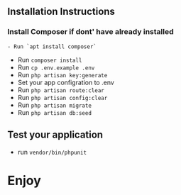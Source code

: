
## Installation Instructions

### Install Composer if dont' have already installed
    - Run `apt install composer`

- Run `composer install`
- Run `cp .env.example .env`
- Run `php artisan key:generate`
- Set your app configration to .env
- Run `php artisan route:clear` 
- Run `php artisan config:clear` 
- Run `php artisan migrate`
- Run `php artisan db:seed`





## Test your application
- run `vendor/bin/phpunit`

# Enjoy
